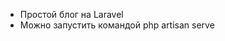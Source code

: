 - Простой блог на Laravel
- Можно запустить командой php artisan serve
<blockquote class="imgur-embed-pub" lang="en" data-id="8lg51UF" data-context="false" ><a href="//imgur.com/8lg51UF"></a></blockquote><script async src="//s.imgur.com/min/embed.js" charset="utf-8"></script>
